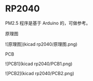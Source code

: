 # RP2040
PM2.5 程序是基于 Arduino 的，可做参考。

原理图

![原理图](kicad rp2040/原理图.png)

PCB

![PCB1](kicad rp2040/PCB1.png)

![PCB2](kicad rp2040/PCB2.png)
